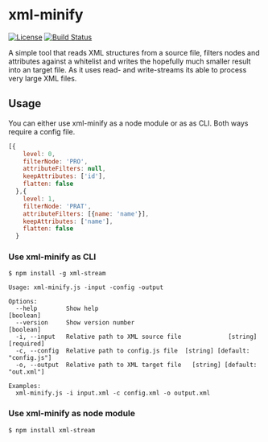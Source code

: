 # xml-minify

[![License](http://img.shields.io/npm/l/xmlbuilder.svg?style=flat-square)](http://opensource.org/licenses/MIT)
[![Build Status](https://travis-ci.com/ValeSauer/xml-minify.svg?branch=master)](https://travis-ci.com/ValeSauer/xml-minify)

A simple tool that reads XML structures from a source file, filters nodes and attributes against a whitelist and writes the hopefully much smaller result into an target file. As it uses read- and write-streams its able to process very large XML files.

## Usage

You can either use xml-minify as a node module or as as CLI. Both ways require a config file.

```javascript
[{
    level: 0,
    filterNode: 'PRO',
    attributeFilters: null,
    keepAttributes: ['id'],
    flatten: false
  },{
    level: 1,
    filterNode: 'PRAT',
    attributeFilters: [{name: 'name'}],
    keepAttributes: ['name'],
    flatten: false
  }
``` 

### Use xml-minify as CLI

    $ npm install -g xml-stream

```
Usage: xml-minify.js -input -config -output

Options:
  --help        Show help                                              [boolean]
  --version     Show version number                                    [boolean]
  -i, --input   Relative path to XML source file             [string] [required]
  -c, --config  Relative path to config.js file  [string] [default: "config.js"]
  -o, --output  Relative path to XML target file   [string] [default: "out.xml"]

Examples:
  xml-minify.js -i input.xml -c config.xml -o output.xml
```

### Use xml-minify as node module

    $ npm install xml-stream

